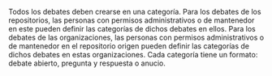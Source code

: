 Todos los debates deben crearse en una categoría. Para los debates de los repositorios, las personas con permisos administrativos o de mantenedor en este pueden definir las categorías de dichos debates en ellos. Para los debates de las organizaciones, las personas con permisos administrativos o de mantenedor en el repositorio origen pueden definir las categorías de dichos debates en estas organizaciones. Cada categoría tiene un formato: debate abierto, pregunta y respuesta o anucio.

